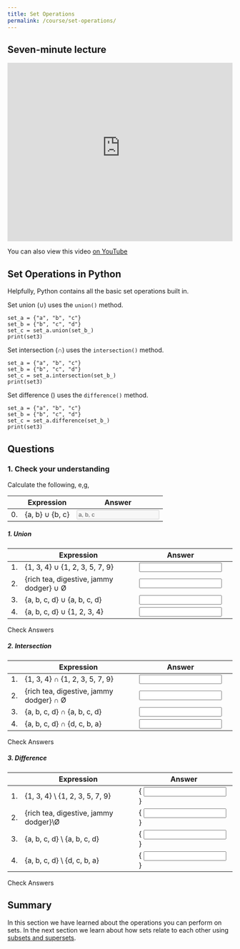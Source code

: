```yaml
---
title: Set Operations
permalink: /course/set-operations/
---
```


## Seven-minute lecture

<iframe width="100%" height="400px" src="https://www.youtube-nocookie.com/embed/X_f8upZKcKc" frameborder="0" allow="accelerometer; autoplay; encrypted-media; gyroscope; picture-in-picture" allowfullscreen></iframe>

You can also view this video [on YouTube](https://youtu.be/X_f8upZKcKc)

## Set Operations in Python

Helpfully, Python contains all the basic set operations built in.

Set union (∪) uses the `union()` method.

    set_a = {"a", "b", "c"}
    set_b = {"b", "c", "d"}
    set_c = set_a.union(set_b_)
    print(set3) 

Set intersection (∩) uses the `intersection()` method.

    set_a = {"a", "b", "c"}
    set_b = {"b", "c", "d"}
    set_c = set_a.intersection(set_b_)
    print(set3) 

Set difference (\) uses the `difference()` method.

    set_a = {"a", "b", "c"}
    set_b = {"b", "c", "d"}
    set_c = set_a.difference(set_b_)
    print(set3) 

## Questions

### 1. Check your understanding

Calculate the following, e,g, 

|    | Expression | Answer |
|----| ------ | -------|
| 0. | <label for ="example">{a, b} ∪ {b, c}</label> | <input type="text" id="example" value="a, b, c" disabled/> |

##### 1. Union

|    | Expression | Answer | |
|----| ------ | ------- |--|
| 1. | <label for ="q11">{1, 3, 4} ∪ {1, 2, 3, 5, 7, 9}</label> | <input type="text" id="q11" data-answer-set="1,2,3,4,5,7,9" /> | <span id="q11c" style="display:inline-block"></span> |
| 2. | <label for ="q12">{rich tea, digestive, jammy dodger} ∪ Ø</label> | <input type="text" id="q12" data-answer-set="" /> | <span id="q12c" style="display:inline-block"></span> |
| 3. | <label for ="q13">{a, b, c, d} ∪ {a, b, c, d}</label> | <input type="text" id="q13" data-answer-set="a,b,c,d" /> | <span id="q13c" style="display:inline-block"></span> |
| 4. | <label for ="q14">{a, b, c, d} ∪ {1, 2, 3, 4}</label> | <input type="text" id="q14" data-answer-set="a,b,c,d,1,2,3,4" /> | <span id="q14c" style="display:inline-block"></span> |

<script src="/assets/check.js"></script>
<a class="btn btn-primary" type="submit" onClick="checkAnswers('q1')">Check Answers</a>

##### 2. Intersection

|    | Expression | Answer | |
|----| ------ | ------- |--|
| 1. | <label for ="q21">{1, 3, 4} ∩ {1, 2, 3, 5, 7, 9}</label> | <input type="text" id="q21" data-answer-set="1,3"/> | <span id="q21c" style="display:inline-block"></span> |
| 2. | <label for ="q22">{rich tea, digestive, jammy dodger} ∩ Ø</label> | <input type="text" id="q22" data-answer-set=""/> |  <span id="q22c" style="display:inline-block"></span> |
| 3. | <label for ="q23">{a, b, c, d} ∩ {a, b, c, d}</label> | <input type="text" id="q23" data-answer-set="a,b,c,d"/> |  <span id="q23c" style="display:inline-block"></span> |
| 4. | <label for ="q24">{a, b, c, d} ∩ {d, c, b, a}</label> | <input type="text" id="q24" data-answer-set="a,b,c,d"/> | <span id="q24c" style="display:inline-block"></span> |

<a class="btn btn-primary" type="submit" onClick="checkAnswers('q2')">Check Answers</a>

##### 3. Difference

|    | Expression | Answer |
|----| ------ | ------- |
| 1. | <label for ="q31">{1, 3, 4} \ {1, 2, 3, 5, 7, 9}</label> | { <input type="text" id="q31" data-answer-set="4"/> } |  <span id="q31c" style="display:inline-block"></span> |
| 2. | <label for ="q32">{rich tea, digestive, jammy dodger}\Ø</label> | { <input type="text" id="q32" data-answer-set="rich tea, digestive, jammy dodger" /> } |  <span id="q32c" style="display:inline-block"></span> |
| 3. | <label for ="q33">{a, b, c, d} \ {a, b, c, d}</label> | { <input type="text" id="q33" data-answer-set="" /> } |  <span id="q33c" style="display:inline-block"></span> |
| 4. | <label for ="q34">{a, b, c, d} \ {d, c, b, a}</label> | { <input type="text" id="q34" data-answer-set="" /> } |  <span id="q34c" style="display:inline-block"></span> |

<a class="btn btn-primary" type="submit" onClick="checkAnswers('q3')">Check Answers</a>

## Summary

In this section we have learned about the operations you can perform on sets. In the next section we learn about how sets relate to each other using [subsets and supersets](./subsets-and-supersets/).